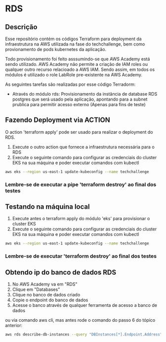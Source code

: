 # RDS

## Descrição

Esse repositório contém os códigos Terraform para deployment da infraestrutura na AWS utilizada na fase do techchallenge, bem como provionamento de pods kubernetes da aplicação.

Todo provisionamento foi feito asssumindo-se que AWS Academy está sendo utilizado.  AWS Academy não permite a criação de IAM roles ou qualquer outro recurso relacioado a AWS IAM. Sendo assim, em todos os módulos é utilizado o role LabRole pre-existente na AWS Academy.

As seguintes tarefas são realizadas por esse código Terradorm:

* Através do módulo rds: Provisionamento da instância de database RDS postgres que será usado pela aplicação, apontando para a subnet prublica para permitir acesso externo (Apenas para fins de teste)

## Fazendo Deployment via ACTION

O action 'terraform apply' pode ser usado para realizar o deployment do RDS.

1. Execute o outro action que fornece a infraestrutura necessária para o RDS
2. Execute o seguinte comando para configurar as credenciais do cluster EKS na sua máquina e poder executar comandos com kubectl
```bash
aws eks --region us-east-1 update-kubeconfig --name techchallenge
```
### Lembre-se de executar a pipe 'terraform destroy' ao final dos testes

## Testando na máquina local

1. Execute antes o terraform apply do módulo 'eks' para provisionar o cluster EKS
2. Execute o seguinte comando para configurar as credenciais do cluster EKS na sua máquina e poder executar comandos com kubectl
```bash
aws eks --region us-east-1 update-kubeconfig --name techchallenge
```

### Lembre-se de executar 'terraform destroy' ao final dos testes

## Obtendo ip do banco de dados RDS

1. No AWS Academy va em  "RDS"
2. Clique em "Databases"
3. Clique no banco de dados criado
4. Copie o endpoint do banco de dados
5. Acesse o banco através de qualquer ferramenta de acesso a banco de dados

ou via comando aws cli, mas antes rode o comando do passo 6 do tópico anterior:
```bash
aws rds describe-db-instances --query "DBInstances[*].Endpoint.Address" --output text
```